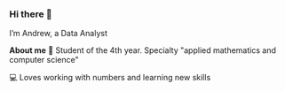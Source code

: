 ### Hi there 👋
I’m Andrew, a Data Analyst

**About me**
📖 Student of the 4th year. Specialty "applied mathematics and computer science"

💻 Loves working with numbers and learning new skills
<!--
**kiseleq/kiseleq** is a ✨ _special_ ✨ repository because its `README.md` (this file) appears on your GitHub profile.

Here are some ideas to get you started:

- 🔭 I’m currently working on ...
- 🌱 I’m currently learning ...
- 👯 I’m looking to collaborate on ...
- 🤔 I’m looking for help with ...
- 💬 Ask me about ...
- 📫 How to reach me: ...
- 😄 Pronouns: ...
- ⚡ Fun fact: ...
-->
